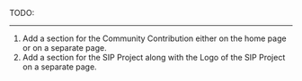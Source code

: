 
TODO:
________________________________

1. Add a section for the Community Contribution either on the home page or on a separate page.
2. Add a section for the SIP Project along with the Logo of the SIP Project on a separate page.
